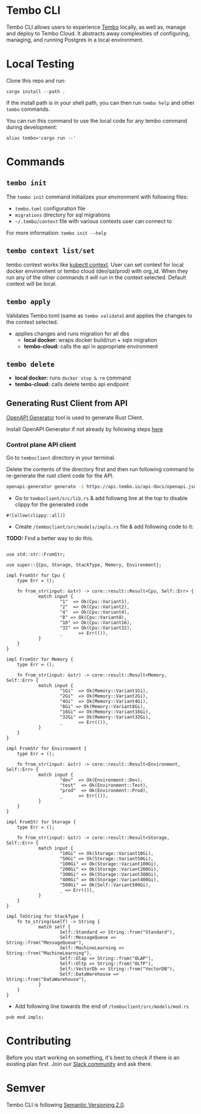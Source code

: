 # Tembo CLI

Tembo CLI allows users to experience [Tembo](https://tembo.io) locally, as well as,
manage and deploy to Tembo Cloud. It abstracts away complexities of configuring,
managing, and running Postgres in a local environment.

# Local Testing

Clone this repo and run:

`cargo install --path .`

If the install path is in your shell path, you can then run `tembo help` and other `tembo` commands.

You can run this command to use the local code for any tembo command during development:

```
alias tembo='cargo run --'
```

# Commands

## `tembo init`

The `tembo init` command initializes your environment with following files:

* `tembo.toml` configuration file
* `migrations` directory for sql migrations
* `~/.tembo/context` file with various contexts user can connect to

For more information: `tembo init --help`

## `tembo context list/set`

tembo context works like [kubectl context](https://www.notion.so/abee0b15119343e4947692feb740e892?pvs=21). User can set context for local docker environment or tembo cloud (dev/qa/prod) with org_id. When they run any of the other commands it will run in the context selected. Default context will be local.

## `tembo apply`

Validates Tembo.toml (same as `tembo validate`) and applies the changes to the context selected.

* applies changes and runs migration for all dbs
    * **local docker:** wraps docker build/run + sqlx migration
    * **tembo-cloud:** calls the api in appropriate environment

## `tembo delete`

- **local docker:** runs `docker stop & rm` command
- **tembo-cloud:** calls delete tembo api endpoint

## Generating Rust Client from API

[OpenAPI Generator](https://openapi-generator.tech/) tool is used to generate Rust Client.

Install OpenAPI Generator if not already by following steps [here](https://openapi-generator.tech/docs/installation)

### Control plane API client

Go to `temboclient` directory in your terminal.

Delete the contents of the directory first and then run following command to re-generate the rust client code for the API.

```bash
openapi-generator generate -i https://api.tembo.io/api-docs/openapi.json  -g rust -o . --additional-properties=packageName=temboclient
```

* Go to `temboclient/src/lib.rs` & add followng line at the top to disable clippy for the generated code

```
#![allow(clippy::all)]
```

* Create `/temboclient/src/models/impls.rs` file & add following code to it:

**TODO:** Find a better way to do this.

```

use std::str::FromStr;

use super::{Cpu, Storage, StackType, Memory, Environment};

impl FromStr for Cpu {
	type Err = ();

	fn from_str(input: &str) -> core::result::Result<Cpu, Self::Err> {
			match input {
					"1"  => Ok(Cpu::Variant1),
					"2"  => Ok(Cpu::Variant2),
					"4"  => Ok(Cpu::Variant4),
					"8" => Ok(Cpu::Variant8),
					"16" => Ok(Cpu::Variant16),
					"32" => Ok(Cpu::Variant32),
					_      => Err(()),
			}
	}
}

impl FromStr for Memory {
	type Err = ();

	fn from_str(input: &str) -> core::result::Result<Memory, Self::Err> {
			match input {
					"1Gi"  => Ok(Memory::Variant1Gi),
					"2Gi"  => Ok(Memory::Variant2Gi),
					"4Gi"  => Ok(Memory::Variant4Gi),
					"8Gi" => Ok(Memory::Variant8Gi),
					"16Gi" => Ok(Memory::Variant16Gi),
					"32Gi" => Ok(Memory::Variant32Gi),
					_      => Err(()),
			}
	}
}

impl FromStr for Environment {
	type Err = ();

	fn from_str(input: &str) -> core::result::Result<Environment, Self::Err> {
			match input {
					"dev"  => Ok(Environment::Dev),
					"test"  => Ok(Environment::Test),
					"prod"  => Ok(Environment::Prod),
					_      => Err(()),
			}
	}
}

impl FromStr for Storage {
	type Err = ();

	fn from_str(input: &str) -> core::result::Result<Storage, Self::Err> {
			match input {
					"10Gi" => Ok(Storage::Variant10Gi),
					"50Gi" => Ok(Storage::Variant50Gi),
					"100Gi" => Ok(Storage::Variant100Gi),
					"200Gi" => Ok(Storage::Variant200Gi),
					"300Gi" => Ok(Storage::Variant300Gi),
					"400Gi" => Ok(Storage::Variant400Gi),
					"500Gi" => Ok(Self::Variant500Gi),
					_ => Err(()),
			}
	}
}

impl ToString for StackType {
	fn to_string(&self) -> String {
			match self {
					Self::Standard => String::from("Standard"),
					Self::MessageQueue => String::from("MessageQueue"),
					Self::MachineLearning => String::from("MachineLearning"),
					Self::Olap => String::from("OLAP"),
					Self::Oltp => String::from("OLTP"),
					Self::VectorDb => String::from("VectorDB"),
					Self::DataWarehouse => String::from("DataWarehouse"),
			}
	}
}
```

* Add following line towards the end of `/temboclient/src/models/mod.rs`

```
pub mod impls;
```

# Contributing

Before you start working on something, it's best to check if there is an existing plan
first. Join our [Slack community](https://join.slack.com/t/trunk-crew/shared_invite/zt-1yiafma92-hFHq2xAN0ukjg_2AsOVvfg) and ask there.

# Semver

Tembo CLI is following [Semantic Versioning 2.0](https://semver.org/).
